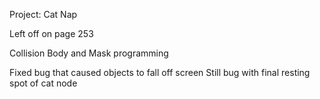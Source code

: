 Project: Cat Nap

Left off on page 253

Collision Body and Mask programming

Fixed bug that caused objects to fall off screen
Still bug with final resting spot of cat node


